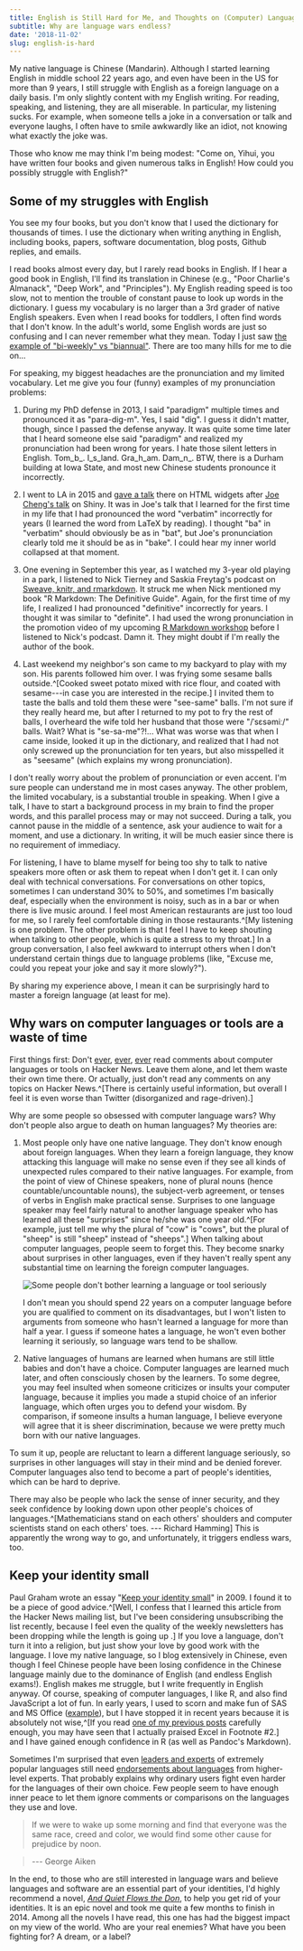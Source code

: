 ```yaml
---
title: English is Still Hard for Me, and Thoughts on (Computer) Language Wars
subtitle: Why are language wars endless?
date: '2018-11-02'
slug: english-is-hard
---
```


My native language is Chinese (Mandarin). Although I started learning English in middle school 22 years ago, and even have been in the US for more than 9 years, I still struggle with English as a foreign language on a daily basis. I'm only slightly content with my English writing. For reading, speaking, and listening, they are all miserable. In particular, my listening sucks. For example, when someone tells a joke in a conversation or talk and everyone laughs, I often have to smile awkwardly like an idiot, not knowing what exactly the joke was.

Those who know me may think I'm being modest: "Come on, Yihui, you have written four books and given numerous talks in English! How could you possibly struggle with English?"

## Some of my struggles with English

You see my four books, but you don't know that I used the dictionary for thousands of times. I use the dictionary when writing anything in English, including books, papers, software documentation, blog posts, Github replies, and emails.

I read books almost every day, but I rarely read books in English. If I hear a good book in English, I'll find its translation in Chinese (e.g., "Poor Charlie's Almanack", "Deep Work", and "Principles"). My English reading speed is too slow, not to mention the trouble of constant pause to look up words in the dictionary. I guess my vocabulary is no larger than a 3rd grader of native English speakers. Even when I read books for toddlers, I often find words that I don't know. In the adult's world, some English words are just so confusing and I can never remember what they mean. Today I just saw [the example of "bi-weekly" vs "biannual"](https://twitter.com/Julie_B92/status/1058330883927797761). There are too many hills for me to die on...

For speaking, my biggest headaches are the pronunciation and my limited vocabulary. Let me give you four (funny) examples of my pronunciation problems:

1. During my PhD defense in 2013, I said "paradigm" multiple times and pronounced it as "para-dig-m". Yes, I said "dig". I guess it didn't matter, though, since I passed the defense anyway. It was quite some time later that I heard someone else said "paradigm" and realized my pronunciation had been wrong for years. I hate those silent letters in English. Tom_b_. I_s_land. Gra_h_am. Dam_n_. BTW, there is a Durham building at Iowa State, and most new Chinese students pronounce it incorrectly.

1. I went to LA in 2015 and [gave a talk](http://datascience.la/yihui-xie-presents-html-widgets/) there on HTML widgets after [Joe Cheng's talk](http://datascience.la/joe-cheng-presents-shiny/) on Shiny. It was in Joe's talk that I learned for the first time in my life that I had pronounced the word "verbatim" incorrectly for years (I learned the word from LaTeX by reading). I thought "ba" in "verbatim" should obviously be as in "bat", but Joe's pronunciation clearly told me it should be as in "bake". I could hear my inner world collapsed at that moment.

1. One evening in September this year, as I watched my 3-year old playing in a park, I listened to Nick Tierney and Saskia Freytag's podcast on [Sweave, knitr, and rmarkdown](https://soundcloud.com/crediblycurious/sweave-knitr-and-rmarkdown). It struck me when Nick mentioned my book "R Markdown: The Definitive Guide". Again, for the first time of my life, I realized I had pronounced "definitive" incorrectly for years. I thought it was similar to "definite". I had used the wrong pronunciation in the promotion video of my upcoming [R Markdown workshop](https://www.rstudio.com/conference/) before I listened to Nick's podcast. Damn it. They might doubt if I'm really the author of the book.

1. Last weekend my neighbor's son came to my backyard to play with my son. His parents followed him over. I was frying some sesame balls outside.^[Cooked sweet potato mixed with rice flour, and coated with sesame---in case you are interested in the recipe.] I invited them to taste the balls and told them these were "see-same" balls. I'm not sure if they really heard me, but after I returned to my pot to fry the rest of balls, I overheard the wife told her husband that those were "/ˈsɛsəmiː/" balls. Wait? What is "se-sa-me"?!... What was worse was that when I came inside, looked it up in the dictionary, and realized that I had not only screwed up the pronunciation for ten years, but also misspelled it as "seesame" (which explains my wrong pronunciation).

I don't really worry about the problem of pronunciation or even accent. I'm sure people can understand me in most cases anyway. The other problem, the limited vocabulary, is a substantial trouble in speaking. When I give a talk, I have to start a background process in my brain to find the proper words, and this parallel process may or may not succeed. During a talk, you cannot pause in the middle of a sentence, ask your audience to wait for a moment, and use a dictionary. In writing, it will be much easier since there is no requirement of immediacy.

For listening, I have to blame myself for being too shy to talk to native speakers more often or ask them to repeat when I don't get it. I can only deal with technical conversations. For conversations on other topics, sometimes I can understand 30% to 50%, and sometimes I'm basically deaf, especially when the environment is noisy, such as in a bar or when there is live music around. I feel most American restaurants are just too loud for me, so I rarely feel comfortable dining in those restaurants.^[My listening is one problem. The other problem is that I feel I have to keep shouting when talking to other people, which is quite a stress to my throat.] In a group conversation, I also feel awkward to interrupt others when I don't understand certain things due to language problems (like, "Excuse me, could you repeat your joke and say it more slowly?").

By sharing my experience above, I mean it can be surprisingly hard to master a foreign language (at least for me).

## Why wars on computer languages or tools are a waste of time

First things first: Don't [ever](https://news.ycombinator.com/item?id=18319717), [ever](https://news.ycombinator.com/item?id=18336202), [ever](https://news.ycombinator.com/item?id=18342415) read comments about computer languages or tools on Hacker News. Leave them alone, and let them waste their own time there. Or actually, just don't read any comments on any topics on Hacker News.^[There is certainly useful information, but overall I feel it is even worse than Twitter (disorganized and rage-driven).]

Why are some people so obsessed with computer language wars? Why don't people also argue to death on human languages? My theories are:

1. Most people only have one native language. They don't know enough about foreign languages. When they learn a foreign language, they know attacking this language will make no sense even if they see all kinds of unexpected rules compared to their native languages. For example, from the point of view of Chinese speakers, none of plural nouns (hence countable/uncountable nouns), the subject-verb agreement, or tenses of verbs in English make practical sense. Surprises to one language speaker may feel fairly natural to another language speaker who has learned all these "surprises" since he/she was one year old.^[For example, just tell me why the plural of "cow" is "cows", but the plural of "sheep" is still "sheep" instead of "sheeps".] When talking about computer languages, people seem to forget this. They become snarky about surprises in other languages, even if they haven't really spent any substantial time on learning the foreign computer languages.

    ![Some people don't bother learning a language or tool seriously](https://slides.yihui.name/gif/wrong-usage.gif)

    I don't mean you should spend 22 years on a computer language before you are qualified to comment on its disadvantages, but I won't listen to arguments from someone who hasn't learned a language for more than half a year. I guess if someone hates a language, he won't even bother learning it seriously, so language wars tend to be shallow.

1. Native languages of humans are learned when humans are still little babies and don't have a choice. Computer languages are learned much later, and often consciously chosen by the learners. To some degree, you may feel insulted when someone criticizes or insults your computer language, because it implies you made a stupid choice of an inferior language, which often urges you to defend your wisdom. By comparison, if someone insults a human language, I believe everyone will agree that it is sheer discrimination, because we were pretty much born with our native languages.

To sum it up, people are reluctant to learn a different language seriously, so surprises in other languages will stay in their mind and be denied forever. Computer languages also tend to become a part of people's identities, which can be hard to deprive.

There may also be people who lack the sense of inner security, and they seek confidence by looking down upon other people's choices of languages.^[Mathematicians stand on each others' shoulders and computer scientists stand on each others' toes. --- Richard Hamming] This is apparently the wrong way to go, and unfortunately, it triggers endless wars, too.

## Keep your identity small

Paul Graham wrote an essay "[Keep your identity small](http://www.paulgraham.com/identity.html)" in 2009. I found it to be a piece of good advice.^[Well, I confess that I learned this article from the Hacker News mailing list, but I've been considering unsubscribing the list recently, because I feel even the quality of the weekly newsletters has been dropping while the length is going up .] If you love a language, don't turn it into a religion, but just show your love by good work with the language. I love my native language, so I blog extensively in Chinese, even though I feel Chinese people have been losing confidence in the Chinese language mainly due to the dominance of English (and endless English exams!). English makes me struggle, but I write frequently in English anyway. Of course, speaking of computer languages, I like R, and also find JavaScript a lot of fun. In early years, I used to scorn and make fun of SAS and MS Office ([example](/en/2009/09/how-to-import-ms-excel-data-into-r/)), but I have stopped it in recent years because it is absolutely not wise,^[If you read [one of my previous posts](/en/2018/09/notebook-war/) carefully enough, you may have seen that I actually praised Excel in Footnote #2.] and I have gained enough confidence in R (as well as Pandoc's Markdown).

Sometimes I'm surprised that even [leaders and experts](https://twitter.com/ivanov/status/243244721034637312) of extremely popular languages still need [endorsements about languages](https://twitter.com/wesmckinn/status/326771315170230273) from higher-level experts. That probably explains why ordinary users fight even harder for the languages of their own choice. Few people seem to have enough inner peace to let them ignore comments or comparisons on the languages they use and love.
<!--
Only ugly languages become popular. Python is the one exception. -- Donald Knuth
-->

> If we were to wake up some morning and find that everyone was the same race, creed and color, we would find some other cause for prejudice by noon.

> --- George Aiken

In the end, to those who are still interested in language wars and believe languages and software are an essential part of your identities, I'd highly recommend a novel, [_And Quiet Flows the Don_](https://en.wikipedia.org/wiki/And_Quiet_Flows_the_Don), to help you get rid of your identities. It is an epic novel and took me quite a few months to finish in 2014. Among all the novels I have read, this one has had the biggest impact on my view of the world. Who are your real enemies? What have you been fighting for? A dream, or a label?
